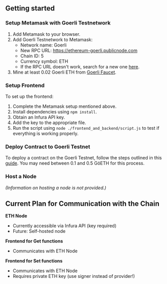 ## Getting started

### Setup Metamask with Goerli Testnetwork

1. Add Metamask to your browser.
2. Add Goerli Testnetwork to Metamask:
   - Network name: Goerli
   - New RPC URL: https://ethereum-goerli.publicnode.com
   - Chain ID: 5
   - Currency symbol: ETH
   - If the RPC URL doesn't work, search for a new one [here](https://chainlist.org/chain/5).
3. Mine at least 0.02 Goerli ETH from [Goerli Faucet](https://goerli-faucet.pk910.de/).

### Setup Frontend

To set up the frontend:

1. Complete the Metamask setup mentioned above.
2. Install dependencies using `npm install`.
3. Obtain an Infura API key.
4. Add the key to the appropriate file.
5. Run the script using `node ./frontend_and_backend/script.js` to test if everything is working properly.

### Deploy Contract to Goerli Testnet

To deploy a contract on the Goerli Testnet, follow the steps outlined in this [guide](https://vulehuan.com/en/blog/2023/05/deploy-your-blockchain-contract-on-remix-with-metamask-and-goerli-64680f9664ac40ae37cdf47a.html#gsc.tab=0). You may need between 0.1 and 0.5 GöETH for this process.

### Host a Node

*(Information on hosting a node is not provided.)*

## Current Plan for Communication with the Chain

**ETH Node**

- Currently accessible via Infura API (key required)
- Future: Self-hosted node

**Frontend for Get functions**

- Communicates with ETH Node

**Frontend for Set functions**

- Communicates with ETH Node
- Requires private ETH key (use signer instead of provider!)

